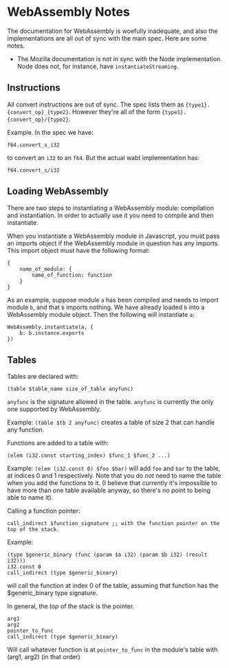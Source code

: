 # WebAssembly Notes

The documentation for WebAssembly is woefully inadequate, and also the implementations are all out of sync with the main spec. Here are some notes.
* The Mozilla documentation is not in sync with the Node implementation. Node does not, for instance, have `instantiateStreaming`.


## Instructions
All convert instructions are out of sync. The spec lists them as `{type1}.{convert_op}_{type2}`. However they're all of the form `{type1}.{convert_op}/{type2}`.

Example. In the spec we have:

    f64.convert_s_i32

to convert an `i32` to an `f64`. But the actual wabt implementation has:

    f64.convert_s/i32

## Loading WebAssembly
There are two steps to instantiating a WebAssembly module: compilation and instantiation. In order to actually use it you need to compile and then instantiate.

When you instantiate a WebAssembly module in Javascript, you must pass an imports object if the WebAssembly module in question has any imports. This import object must have the following format:

    {
        name_of_module: {
            name_of_function: function
        }
    }

As an example, suppose module `a` has been compiled and needs to import module `b`, and that `b` imports nothing. We have already loaded `b` into a WebAssembly module object. Then the following will instantiate `a`:

    WebAssembly.instantiate(a, {
        b: b.instance.exports
    })


## Tables

Tables are declared with:

    (table $table_name size_of_table anyfunc)

`anyfunc` is the signature allowed in the table. `anyfunc` is currently the only one supported by WebAssembly.

Example: `(table $tb 2 anyfunc)` creates a table of size 2 that can handle any function.

Functions are added to a table with:

    (elem (i32.const starting_index) $func_1 $func_2 ...)

Example: `(elem (i32.const 0) $foo $bar)` will add `foo` and `bar` to the table, at indices 0 and 1 respectively. Note that you do *not* need to name the table when you add the functions to it. (I believe that currently it's impossible to have more than one table available anyway, so there's no point to being able to name it).

Calling a function pointer:

    call_indirect $function_signature ;; with the function pointer on the top of the stack.

Example:

    (type $generic_binary (func (param $a i32) (param $b i32) (result i32)))
    i32.const 0
    call_indirect (type $generic_binary)

will call the function at index 0 of the table, assuming that function has the $generic_binary type signature.


In general, the *top* of the stack is the pointer.

    arg1
    arg2
    pointer_to_func
    call_indirect (type $generic_binary)

Will call whatever function is at `pointer_to_func` in the module's table with (arg1, arg2) (in that order)
